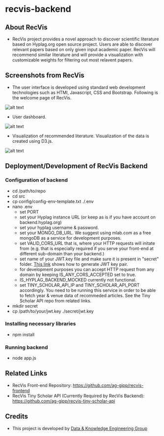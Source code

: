 # recvis-backend

## About RecVis
- RecVis project provides a novel approach to discover scientific literature based on Hyplag.org open source project. Users are able to discover relevant papers based on only given input academic paper. RecVis will recommend similar literature and will provide a visualization with customizable weights for filtering out most relavent papers.

## Screenshots from RecVis
- The user interface is developed using standard web development technologies such as HTMl, Javascript, CSS and Bootstrap. Following is the welcome page of RecVis.

![alt text](https://github.com/ag-gipp/recvis-frontend/blob/master/images/recvis-welcome-page.png?raw=true)

- User dashboard.

![alt text](https://github.com/ag-gipp/recvis-frontend/blob/master/images/recvis-folders.png?raw=true)

- Visualization of recommended literature. Visualization of the data is created using D3.js.

![alt text](https://github.com/ag-gipp/recvis-frontend/blob/master/images/recvis-overview.png?raw=true)

## Deployment/Development of RecVis Backend
### Configuration of backend
- cd /path/to/repo
- cd src
- cp config/config-env-template.txt ./.env
- nano .env
    - set PORT
    - set your Hyplag instance URL (or keep as is if you have account on backend.hyplag.org)
    - set your hyplag username & password.
    - set your MONGO_DB_URL. We suggest using mlab.com as a free mongoDB as a service for development purposes.
    - set VALID_CORS_URL that is, where your HTTP requests will initate from (e.g. that is especially required if you serve your front-end at different sub-domain than your backend.)
    - set name of your JWT.key file and make sure it is present in "secret" folder. [This link](https://gist.github.com/ygotthilf/baa58da5c3dd1f69fae9) shows how to generate JWT key pair.
    - for development purposes you can accept HTTP request from any domain by keeping IS_ANY_CORS_ACCEPTED set to true.
    - IS_HYPLAG_BACKEND_MOCKED currently not functional.
    - set TINY_SCHOLAR_API_IP and TINY_SCHOLAR_API_PORT accordingly. You need to be running this service in order to be able to fetch year & venue data of recommeded articles. See the Tiny Scholar API repo from related links.
- mkdir secret
- cp /path/to/your/jwt.key ./secret/jwt.key

### Installing necessary libraries
- npm install

### Running backend
- node app.js

## Related Links
- RecVis Front-end Repository: https://github.com/ag-gipp/recvis-frontend
- RecVis Tiny Scholar API (Currently Required by RecVis Backend): https://github.com/ag-gipp/recvis-tiny-scholar-api

## Credits
- This project is developed by [Data & Knowledge Engineering Group](https://dke.uni-wuppertal.de/de.html "Data & Knowledge Engineering Group Web Page")
